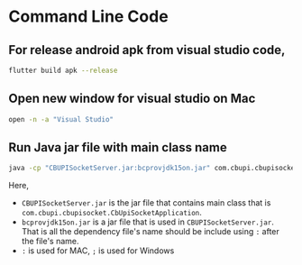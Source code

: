 # Command Line Code

## For release android apk from visual studio code, 
```bash
flutter build apk --release
```

## Open new window for visual studio on Mac
```bash
open -n -a "Visual Studio"
```

## Run Java jar file with main class name
```bash
java -cp "CBUPISocketServer.jar:bcprovjdk15on.jar" com.cbupi.cbupisocket.CbUpiSocketApplication
```
Here,
* `CBUPISocketServer.jar` is the jar file that contains main class that is `com.cbupi.cbupisocket.CbUpiSocketApplication`.
* `bcprovjdk15on.jar` is a jar file that is used in `CBUPISocketServer.jar`. That is all the dependency file's name should be include using `:` after the file's name.
* `:` is used for MAC, `;` is used for Windows 
